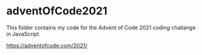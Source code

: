 # adventOfCode2021

This folder contains my code for the Advent of Code 2021 coding challange in JavaScript.

https://adventofcode.com/2021/
